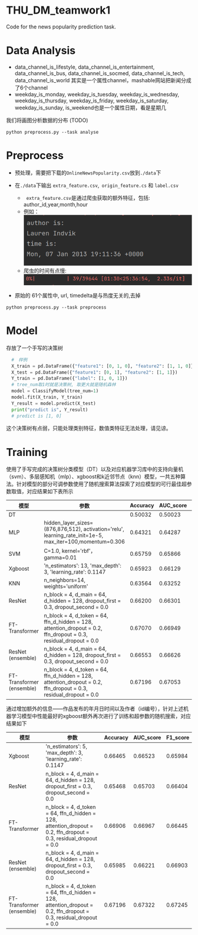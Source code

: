 # THU_DM_teamwork1
Code for the news popularity prediction task.



# Data Analysis

- data_channel_is_lifestyle, data_channel_is_entertainment, data_channel_is_bus, data_channel_is_socmed, data_channel_is_tech, data_channel_is_world 其实是一个属性channel，mashable网站把新闻分成了6个channel
- weekday_is_monday, weekday_is_tuesday, weekday_is_wednesday, weekday_is_thursday, weekday_is_friday, weekday_is_saturday, weekday_is_sunday, is_weekend也是一个属性日期，看是星期几

我们将画图分析数据的分布 (TODO)

```
python preprocess.py --task analyse
```



# Preprocess

- 预处理，需要把下载的`OnlineNewsPopularity.csv`放到`./data`下

- 在`./data`下输出 `extra_feature.csv`,` origin_feature.cs` 和 `label.csv`
  - ` extra_feature.csv`是通过爬虫获取的额外特征，包括: author_id,year,month,hour
  - 例如：![](./figures/author_and_time.png)
  - 爬虫的时间有点慢:![](./figures/spider_cost.png)
- 原始的 61个属性中, url, timedelta是与热度无关的,去掉

```
python preprocess.py --task preprocess
```



# Model

存放了一个手写的决策树

```python
  #　样例
  X_train = pd.DataFrame({"feature1": [0, 1, 0], "feature2": [1, 1, 0]})
  X_test = pd.DataFrame({"feature1": [0, 1], "feature2": [1, 1]})
  Y_train = pd.DataFrame({"label": [1, 0, 1]})
  # tree_num取1时就是决策树, 取更大就是随机森林
  model = ClassifyModel(tree_num=1)
  model.fit(X_train, Y_train)
  Y_result = model.predict(X_test)
  print("predict is", Y_result)
  # predict is [1, 0]
```

这个决策树有点弱，只能处理类别特征，数值类特征无法处理，请见谅。

# Training

使用了手写完成的决策树分类模型（DT）以及对应机器学习库中的支持向量机（svm）、多层感知机（mlp）、xgboost和k近邻节点（knn）模型，一共五种算法。针对模型的部分可调参数使用了随机搜索算法探索了对应模型的可行最佳超参数取值，对应结果如下表所示

| 模型  | 参数 | Accuracy | AUC_score | F1_score |
| ------------ | ----------- | ----------- | ----------- | ----------- |
| DT      |         |0.50032|0.50023|0.48851|
| MLP     | hidden_layer_sizes=(876,876,512), activation='relu', learning_rate_init=1e-5, max_iter=100,momentum=0.306        |0.64321|0.64287|0.63024|
| SVM     | C=1.0, kernel='rbf'， gamma=0.01        |0.65759|0.65866|0.65672|
| Xgboost | 'n_estimators': 13, 'max_depth': 3, 'learning_rate': 0.1147       |0.65923|0.66129| 0.66617|
| KNN     | n_neighbors=14, weights='uniform'        |0.63564|0.63252|0.59487|
| ResNet  | n_block = 4, d_main = 64, d_hidden = 128, dropout_first = 0.3, dropout_second = 0.0 | 0.66200 | 0.66301 | 0.66067 |
| FT-Transformer  | n_block = 4, d_token = 64, ffn_d_hidden = 128, attention_dropout = 0.2, ffn_dropout = 0.3, residual_dropout = 0.0 | 0.67070 | 0.66949 | 0.65088 |
| ResNet (ensemble)  | n_block = 4, d_main = 64, d_hidden = 128, dropout_first = 0.3, dropout_second = 0.0 | 0.66553 | 0.66626 | 0.66190 |
| FT-Transformer (ensemble) | n_block = 4, d_token = 64, ffn_d_hidden = 128, attention_dropout = 0.2, ffn_dropout = 0.3, residual_dropout = 0.0 | 0.67196 | 0.67053 | 0.65026 |


通过增加额外的信息——作品发布的年月日时间以及作者（id编号），针对上述机器学习模型中性能最好的xgboost额外再次进行了训练和超参数的随机搜索，对应结果如下

| 模型      | 参数 | Accuracy | AUC_score | F1_score |
| ----------- | ----------- | ----------- | ----------- | ----------- |
| Xgboost      | 'n_estimators': 5, 'max_depth': 3, 'learning_rate': 0.1147        |0.66465|0.66523|0.65984|
| ResNet  | n_block = 4, d_main = 64, d_hidden = 128, dropout_first = 0.3, dropout_second = 0.0 | 0.65468 | 0.65703 | 0.66404 |
| FT-Transformer  | n_block = 4, d_token = 64, ffn_d_hidden = 128, attention_dropout = 0.2, ffn_dropout = 0.3, residual_dropout = 0.0 | 0.66906 | 0.66967 | 0.66445 |
| ResNet (ensemble)  | n_block = 4, d_main = 64, d_hidden = 128, dropout_first = 0.3, dropout_second = 0.0 | 0.65985 | 0.66221 | 0.66903 |
| FT-Transformer (ensemble) | n_block = 4, d_token = 64, ffn_d_hidden = 128, attention_dropout = 0.2, ffn_dropout = 0.3, residual_dropout = 0.0 | 0.67196 | 0.67322 | 0.67245 |